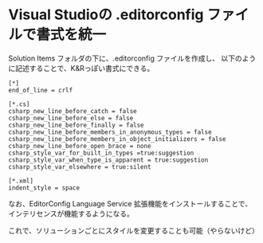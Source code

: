 # Visual Studioの .editorconfig ファイルで書式を統一

Solution Items フォルダの下に、.editorconfig ファイルを作成し、
以下のように記述することで、K&Rっぽい書式にできる。


```
[*]
end_of_line = crlf

[*.cs]
csharp_new_line_before_catch = false
csharp_new_line_before_else = false
csharp_new_line_before_finally = false
csharp_new_line_before_members_in_anonymous_types = false
csharp_new_line_before_members_in_object_initializers = false
csharp_new_line_before_open_brace = none
csharp_style_var_for_built_in_types =true:suggestion
csharp_style_var_when_type_is_apparent = true:suggestion
csharp_style_var_elsewhere = true:silent

[*.xml]
indent_style = space
```

なお、EditorConfig Language Service 拡張機能をインストールすることで、
インテリセンスが機能するようになる。

これで、ソリューションごとにスタイルを変更することも可能（やらないけど）
